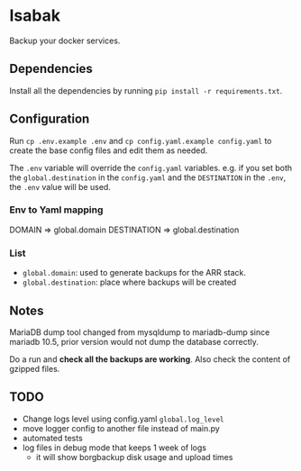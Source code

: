 # Isabak

Backup your docker services.

## Dependencies

Install all the dependencies by running `pip install -r requirements.txt`.

## Configuration

Run `cp .env.example .env` and `cp config.yaml.example config.yaml` to create the base config files and edit them as needed.

The `.env` variable will override the `config.yaml` variables.
e.g. if you set both the `global.destination` in the `config.yaml` and the `DESTINATION` in the `.env`, the `.env` value will be used.

### Env to Yaml mapping
DOMAIN => global.domain
DESTINATION => global.destination

### List
- `global.domain`: used to generate backups for the ARR stack.
- `global.destination`: place where backups will be created

## Notes

MariaDB dump tool changed from mysqldump to mariadb-dump since mariadb 10.5, prior version would not dump the database correctly.

Do a run and **check all the backups are working**. Also check the content of gzipped files.

## TODO
- Change logs level using config.yaml `global.log_level`
- move logger config to another file instead of main.py
- automated tests
- log files in debug mode that keeps 1 week of logs
  - it will show borgbackup disk usage and upload times
